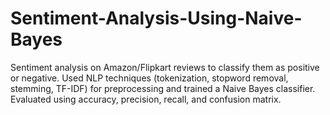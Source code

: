 # Sentiment-Analysis-Using-Naive-Bayes
Sentiment analysis on Amazon/Flipkart reviews to classify them as positive or negative. Used NLP techniques (tokenization, stopword removal, stemming, TF-IDF) for preprocessing and trained a Naive Bayes classifier. Evaluated using accuracy, precision, recall, and confusion matrix.
